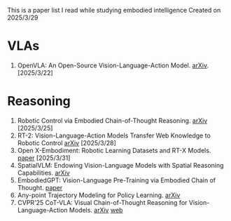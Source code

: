 This is a paper list I read while studying embodied intelligence
Created on 2025/3/29

# VLAs
1. OpenVLA: An Open-Source Vision-Language-Action Model. [arXiv](https://arxiv.org/pdf/2406.09246). [2025/3/22]

# Reasoning
1. Robotic Control via Embodied Chain-of-Thought Reasoning. [arXiv](https://arxiv.org/pdf/2407.08693) [2025/3/25]
2. RT-2: Vision-Language-Action Models Transfer Web Knowledge to Robotic Control [arXiv](https://arxiv.org/pdf/2307.15818) [2025/3/28]
3. Open X-Embodiment: Robotic Learning Datasets and RT-X Models. [paper](https://openreview.net/pdf?id=zraBtFgxT0) [2025/3/31]
4. SpatialVLM: Endowing Vision-Language Models with Spatial Reasoning Capabilities. [arXiv](https://arxiv.org/pdf/2401.12168)
5. EmbodiedGPT: Vision-Language Pre-Training via Embodied Chain of Thought. [paper](https://proceedings.neurips.cc/paper_files/paper/2023/file/4ec43957eda1126ad4887995d05fae3b-Paper-Conference.pdf)
6. Any-point Trajectory Modeling for Policy Learning. [arXiv](https://arxiv.org/pdf/2401.00025)
7. CVPR'25 CoT-VLA: Visual Chain-of-Thought Reasoning for Vision-Language-Action Models. [arXiv](https://arxiv.org/pdf/2503.22020) [web](https://cot-vla.github.io/)

